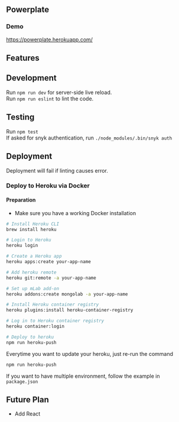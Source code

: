 ## Powerplate

### Demo
https://powerplate.herokuapp.com/

## Features

###

## Development

Run `npm run dev` for server-side live reload.  
Run `npm run eslint` to lint the code.

## Testing
Run `npm test`  
If asked for snyk authentication, run `./node_modules/.bin/snyk auth`

## Deployment

Deployment will fail if linting causes error.

### Deploy to Heroku via Docker

#### Preparation

+ Make sure you have a working Docker installation
```bash
# Install Heroku CLI
brew install heroku

# Login to Heroku
heroku login

# Create a Heroku app
heroku apps:create your-app-name

# Add heroku remote
heroku git:remote -a your-app-name

# Set up mLab add-on
heroku addons:create mongolab -a your-app-name

# Install Heroku container registry
heroku plugins:install heroku-container-registry

# Log in to Heroku container registry
heroku container:login

# Deploy to heroku
npm run heroku-push
```

Everytime you want to update your heroku, just re-run the command
```bash
npm run heroku-push
```

If you want to have multiple environment, follow the example in `package.json`

## Future Plan

- Add React